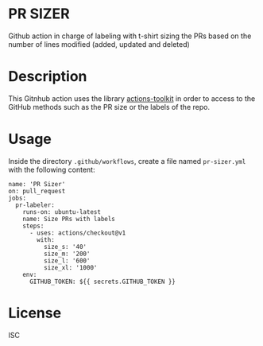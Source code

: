 # PR SIZER

Github action in charge of labeling with t-shirt sizing the PRs based on the number of lines modified (added, updated and deleted)

# Description

This Gitnhub action uses the library [actions-toolkit](https://www.npmjs.com/package/actions-toolkit) in order to access to the GitHub methods such as the PR size or the labels of the repo.

# Usage

Inside the directory `.github/workflows`, create a file named `pr-sizer.yml` with the following content:

```
name: 'PR Sizer'
on: pull_request
jobs:
  pr-labeler:
    runs-on: ubuntu-latest
    name: Size PRs with labels
    steps:
      - uses: actions/checkout@v1
        with:
          size_s: '40'
          size_m: '200'
          size_l: '600'
          size_xl: '1000'
    env:
      GITHUB_TOKEN: ${{ secrets.GITHUB_TOKEN }}
```

# License

ISC